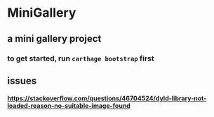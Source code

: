 # MiniGallery
## a mini gallery project
### to get started, run `carthage bootstrap` first

## issues
#### https://stackoverflow.com/questions/46704524/dyld-library-not-loaded-reason-no-suitable-image-found
